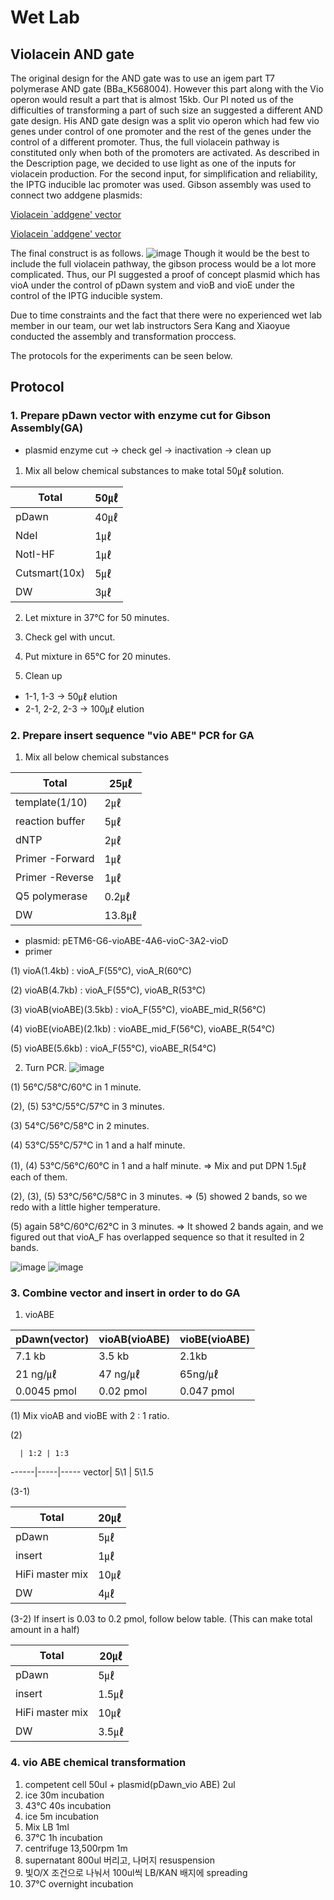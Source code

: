 # Wet Lab

## Violacein AND gate
The original design for the AND gate was to use an igem part T7 polymerase AND gate (BBa_K568004). However this part along with the Vio operon would result a part that is almost 15kb. Our PI noted us of the difficulties of transforming a part of such size an suggested a different AND gate design. His AND gate design was a split vio operon which had few vio genes under control of one promoter and the rest of the genes under the control of a different promoter. Thus, the full violacein pathway is constituted only when both of the promoters are activated. 
As described in the Description page, we decided to use light as one of the inputs for violacein production. For the second input, for simplification and reliability, the IPTG inducible lac promoter was used. 
Gibson assembly was used to connect two addgene plasmids: 

[Violacein `addgene' vector](https://www.addgene.org/73440/)

[Violacein `addgene' vector](https://www.addgene.org/43796/)
 
The final construct is as follows. 
![image](https://user-images.githubusercontent.com/87188354/137825930-f057ebca-0942-45a7-8f6b-6c5e437be36e.png)
Though it would be the best to include the full violacein pathway, the gibson process would be a lot more complicated. Thus, our PI suggested a proof of concept plasmid which has vioA under the control of pDawn system and vioB and vioE under the control of the IPTG inducible system. 


Due to time constraints and the fact that there were no experienced wet lab member in our team, our wet lab instructors Sera Kang and Xiaoyue conducted the assembly and transformation proccess. 

The protocols for the experiments can be seen below.

## Protocol
### 1. Prepare pDawn vector with enzyme cut for Gibson Assembly(GA)
- plasmid enzyme cut -> check gel -> inactivation -> clean up
1. Mix all below chemical substances to make total 50㎕ solution.

Total         | 50㎕ 
--------------|-------
pDawn         | 40㎕   
NdeI          | 1㎕    
NotI-HF       | 1㎕    
Cutsmart(10x) | 5㎕    
DW            | 3㎕ 


2. Let mixture in 37℃ for 50 minutes.

4. Check gel with uncut.

6. Put mixture in 65℃ for 20 minutes.

8. Clean up
- 1-1, 1-3 -> 50㎕ elution
- 2-1, 2-2, 2-3 -> 100㎕ elution

### 2. Prepare insert sequence "vio ABE" PCR for GA
1. Mix all below chemical substances

Total            | 25㎕ 
--------------   | ----
template(1/10)   | 2㎕
reaction buffer  | 5㎕ 
dNTP             | 2㎕ 
Primer -Forward  | 1㎕ 
Primer -Reverse  | 1㎕
Q5 polymerase    | 0.2㎕ 
DW               | 13.8㎕ 

* plasmid: pETM6-G6-vioABE-4A6-vioC-3A2-vioD
* primer

(1) vioA(1.4kb) : vioA_F(55℃), vioA_R(60℃)

(2) vioAB(4.7kb) : vioA_F(55℃), vioAB_R(53℃)

(3) vioAB(vioABE)(3.5kb) : vioA_F(55℃), vioABE_mid_R(56℃)

(4) vioBE(vioABE)(2.1kb) : vioABE_mid_F(56℃), vioABE_R(54℃)

(5) vioABE(5.6kb) : vioA_F(55℃), vioABE_R(54℃)

2. Turn PCR.
![image](https://user-images.githubusercontent.com/79410957/138125700-d86c41f4-21d6-4c67-b16d-1c0c3b51d61d.png)

(1) 56℃/58℃/60℃ in 1 minute.

(2), (5) 53℃/55℃/57℃ in 3 minutes.

(3) 54℃/56℃/58℃ in 2 minutes.

(4) 53℃/55℃/57℃ in 1 and a half minute.

(1), (4) 53℃/56℃/60℃ in 1 and a half minute.
 => Mix and put DPN 1.5㎕ each of them.

(2), (3), (5) 53℃/56℃/58℃ in 3 minutes.
 => (5) showed 2 bands, so we redo with a little higher temperature.

(5) again 58℃/60℃/62℃ in 3 minutes.
 => It showed 2 bands again, and we figured out that vioA_F has overlapped sequence so that it resulted in 2 bands.
 
![image](https://user-images.githubusercontent.com/79410957/138127890-c71e1eeb-b9ee-48e0-94e6-8e22556ea161.png)
![image](https://user-images.githubusercontent.com/79410957/138127912-a6787096-09cf-43ad-81f4-1cce91052a83.png)

### 3. Combine vector and insert in order to do GA
1. vioABE

pDawn(vector) | vioAB(vioABE) | vioBE(vioABE)
------------- |-----------    | -------------
7.1 kb        | 3.5 kb        | 2.1kb
21 ng/㎕      | 47 ng/㎕      | 65ng/㎕
0.0045 pmol   | 0.02 pmol     | 0.047 pmol

(1) Mix vioAB and vioBE with 2 : 1 ratio.

(2)

      | 1:2 | 1:3 
------|-----|-----
vector| 5\1 | 5\1.5

(3-1) 

Total           | 20㎕
-----           |------
pDawn           | 5㎕
insert          | 1㎕
HiFi master mix | 10㎕
DW              | 4㎕

(3-2) If insert is 0.03 to 0.2 pmol, follow below table. (This can make total amount in a half)

Total           | 20㎕
------          |------
pDawn           | 5㎕
insert          | 1.5㎕
HiFi master mix | 10㎕
DW              | 3.5㎕




### 4. vio ABE chemical transformation
 
1. competent cell 50ul + plasmid(pDawn_vio ABE) 2ul
2. ice 30m incubation
3. 43℃ 40s incubation
4. ice 5m incubation
5. Mix LB 1ml
6. 37℃ 1h incubation
7. centrifuge 13,500rpm 1m
8. supernatant 800ul 버리고, 나머지 resuspension
9. 빛O/X 조건으로 나눠서 100ul씩 LB/KAN 배지에 spreading
10. 37℃ overnight incubation

